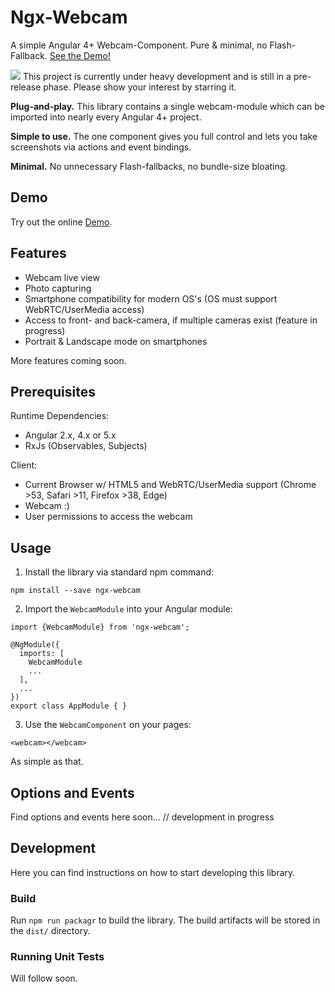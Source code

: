 # Ngx-Webcam
A simple Angular 4+ Webcam-Component. Pure &amp; minimal, no Flash-Fallback. <a href="https://basst314.github.io/ngx-webcam/?" target="_blank">See the Demo!</a>

<img src="https://img.shields.io/badge/Development-In%20Progress-orange.svg" /> This project is currently under heavy development and is still in a pre-release phase. Please show your interest by starring it.

**Plug-and-play.** This library contains a single webcam-module which can be imported into nearly every Angular 4+ project.

**Simple to use.** The one component gives you full control and lets you take screenshots via actions and event bindings.

**Minimal.** No unnecessary Flash-fallbacks, no bundle-size bloating.

## Demo
Try out the online <a href="https://basst314.github.io/ngx-webcam/?" target="_blank">Demo</a>.

## Features
* Webcam live view
* Photo capturing
* Smartphone compatibility for modern OS's (OS must support WebRTC/UserMedia access)
* Access to front- and back-camera, if multiple cameras exist (feature in progress)
* Portrait & Landscape mode on smartphones

More features coming soon.

## Prerequisites
Runtime Dependencies:
* Angular 2.x, 4.x or 5.x 
* RxJs (Observables, Subjects)

Client:
* Current Browser w/ HTML5 and WebRTC/UserMedia support (Chrome >53, Safari >11, Firefox >38, Edge)
* Webcam :)
* User permissions to access the webcam

## Usage
1) Install the library via standard npm command:

`npm install --save ngx-webcam`

2) Import the `WebcamModule` into your Angular module:

```
import {WebcamModule} from 'ngx-webcam';

@NgModule({
  imports: [
    WebcamModule
    ...
  ],
  ...
})
export class AppModule { }
```

3) Use the `WebcamComponent` on your pages:

`<webcam></webcam>`

As simple as that.

## Options and Events
Find options and events here soon... // development in progress

## Development
Here you can find instructions on how to start developing this library.

### Build

Run `npm run packagr` to build the library. The build artifacts will be stored in the `dist/` directory.

### Running Unit Tests
Will follow soon.
